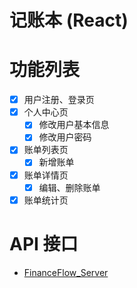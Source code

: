 # 记账本 (React)

# 功能列表
- [x] 用户注册、登录页
- [x] 个人中心页
  - [x] 修改用户基本信息
  - [x] 修改用户密码
- [x] 账单列表页
  - [x] 新增账单
- [x] 账单详情页
  - [x] 编辑、删除账单
- [x] 账单统计页

# API 接口
- [FinanceFlow_Server](https://github.com/XSnowHoly/FinanceFlow_Server)